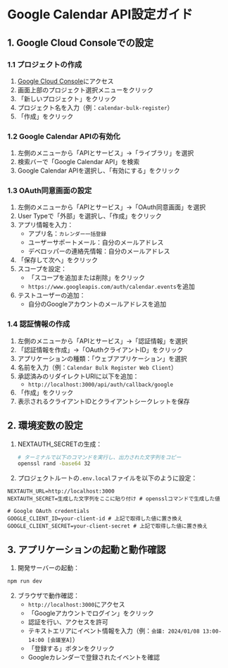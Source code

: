# Google Calendar API設定ガイド

## 1. Google Cloud Consoleでの設定

### 1.1 プロジェクトの作成
1. [Google Cloud Console](https://console.cloud.google.com/)にアクセス
2. 画面上部のプロジェクト選択メニューをクリック
3. 「新しいプロジェクト」をクリック
4. プロジェクト名を入力（例：`calendar-bulk-register`）
5. 「作成」をクリック

### 1.2 Google Calendar APIの有効化
1. 左側のメニューから「APIとサービス」→「ライブラリ」を選択
2. 検索バーで「Google Calendar API」を検索
3. Google Calendar APIを選択し、「有効にする」をクリック

### 1.3 OAuth同意画面の設定
1. 左側のメニューから「APIとサービス」→「OAuth同意画面」を選択
2. User Typeで「外部」を選択し、「作成」をクリック
3. アプリ情報を入力：
   - アプリ名：`カレンダー一括登録`
   - ユーザーサポートメール：自分のメールアドレス
   - デベロッパーの連絡先情報：自分のメールアドレス
4. 「保存して次へ」をクリック
5. スコープを設定：
   - 「スコープを追加または削除」をクリック
   - `https://www.googleapis.com/auth/calendar.events`を追加
6. テストユーザーの追加：
   - 自分のGoogleアカウントのメールアドレスを追加

### 1.4 認証情報の作成
1. 左側のメニューから「APIとサービス」→「認証情報」を選択
2. 「認証情報を作成」→「OAuthクライアントID」をクリック
3. アプリケーションの種類：「ウェブアプリケーション」を選択
4. 名前を入力（例：`Calendar Bulk Register Web Client`）
5. 承認済みのリダイレクトURIに以下を追加：
   - `http://localhost:3000/api/auth/callback/google`
6. 「作成」をクリック
7. 表示されるクライアントIDとクライアントシークレットを保存

## 2. 環境変数の設定

1. NEXTAUTH_SECRETの生成：
   ```bash
   # ターミナルで以下のコマンドを実行し、出力された文字列をコピー
   openssl rand -base64 32
   ```

2. プロジェクトルートの`.env.local`ファイルを以下のように設定：
```env
NEXTAUTH_URL=http://localhost:3000
NEXTAUTH_SECRET=生成した文字列をここに貼り付け # opensslコマンドで生成した値

# Google OAuth credentials
GOOGLE_CLIENT_ID=your-client-id # 上記で取得した値に置き換え
GOOGLE_CLIENT_SECRET=your-client-secret # 上記で取得した値に置き換え
```

## 3. アプリケーションの起動と動作確認

1. 開発サーバーの起動：
```bash
npm run dev
```

2. ブラウザで動作確認：
   - `http://localhost:3000`にアクセス
   - 「Googleアカウントでログイン」をクリック
   - 認証を行い、アクセスを許可
   - テキストエリアにイベント情報を入力（例：`会議: 2024/01/08 13:00-14:00 [会議室A]`）
   - 「登録する」ボタンをクリック
   - Googleカレンダーで登録されたイベントを確認